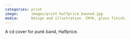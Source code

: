 ```yaml
---
categories: print
image:      images/print-halfprice_banned.jpg
media:      Design and illustration. CMYK, gloss finish.
---
```

A cd cover for punk band, Halfprice.
